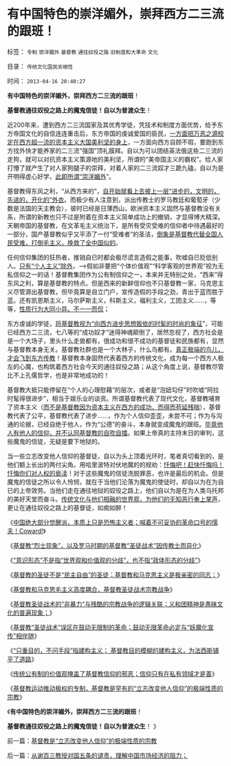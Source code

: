 # 有中国特色的崇洋媚外，崇拜西方二三流的跟班！

标签： `专制` `崇洋媚外` `基督教` `通往奴役之路` `旧制度和大革命` `文化` 

目录： `传统文化国民劣根性`

时间： `2013-04-16 20:40:27`

**有中国特色的崇洋媚外，崇拜西方二三流的跟班**！

**基督教通往奴役之路上的魔鬼信徒！自以为普渡众生**！

近200年来，遭到西方二三流国家及其优秀学徒，凭技术和制度方面优势，给予东方帝国文化的自信连连重击后，东方帝国的虔诚爱国的臣民，[一方面把万恶之源校定在西方超一流的资本主义大国美利坚的身上](../../../2011/1/19/“妖魔化美国”有全球“统一战线”.md)，一方面向西方自顾不瑕，要跑到东方找外快才能养家的二三流“强国”顶礼膜拜。自以为可以团结英法俄这些二三流的走狗，就可以对抗资本主义策源地的美利坚，所谓的“美帝国主义的霸权”。给人家打懵了就产生了对人家狗腿子的崇拜，对着人家的二三流奴才三跪九磕，自以为是开明得虚心好学，[此即所谓“崇洋媚外](../../../2009/7/7/摆脱动物庄园里崇洋媚外的奴性思维.md)”。

基督教得东风之利，“从西方来的”，[自开始就看上去披上一层“进步的，文明的，先进的，开化的”外衣](../../../2013/4/11/基督教的圣徒不是“民主自由”的圣徒.md)。而极少有人注意到，派出传教士的罗马教廷和葡萄牙（少数是法国的天主教会），彼时已经是日薄西山，欧洲资本主义固然与基督教没有关系，所谓的新教也只不过是附着在资本主义简单成功上的撤销，才显得博大精深。天朝帝国的基督教，在文革毛主义统治下，是所有受灾受难的信仰者中待遇最好的一部分，国产基督教似乎又平添了一付“受难者”的圣洁，[倒象是基督教代替全国人民受难，打倒毛主义，挽救了全中国似的](../../../2010/11/3/“政治改革”必须首先在法学中精确定义.md)。

任何信仰集团的狂热者，推销自已时都会极尽谎言造假之能事，吹嘘自已贬低别人。[只有“个人主义”除外](http://darthvad.blog.163.com/blog/static/53399470201272553646700/)，——>假如非要把“个体价值观”“科学客观的世界观”视为无私信仰之一的话！基督教集团作为公有制信仰之一，本来并无特别之处，“西来”得东风之利，算是基督教的特点。但是西来的新鲜信仰也不只基督教一家，马克思主义尽管源出基督教，但毕竟算是自立门户，宣传造假的手段之劲，青出于蓝而胜于蓝。还有凯恩斯主义，马尔萨斯主义，科斯主义，福利主义，工团主义……，等等，[性质行为大同小异。不一一而侃](../../../2013/4/3/木异于林未必秀，人民群众必欲毁之.md)；

东方虔诚的学徒，[将基督教视为“向西方进步思想贩依的时髦的时尚的象征](../../../2013/4/13/基督教的误区推动了马克思主义，再推动了极权主义的出现.md)”，可能已经西方二三流，七八等的“成功奴才”迷得神魂颠倒了，居然忽视了，西方社会是是一个大场子，里头什么走兽都有，很成功和很不成功的基督徒和民族都有，显然与基督教本身无关。基督教社群也是一个大林子，什么鸟都有。[真正极端的鸟儿，才会飞到东方传教](../../../2013/4/9/不信神的广东土著给传教士扣“讲耶稣”的帽子；.md)！基督教本身固然代表着西方的传统文化，成为每一个西方人极左的心魔，也构筑着西方社会今天的通往奴役之路；从这个角度上说，基督教尽管比不上孔儒哲学，也是非常地成功的！

基督教大抵只能停留在“个人的心理慰藉”的层次，或者是“泡妞勾仔”时吹嘘“阿拉时髦得很进步”，相当于娱乐业的谈资。所谓基督教代表了现代文化，基督教哺育了资本主义（[而不是基督教因为资本主义在西方的成功，而得而苟延残喘](../../../2011/3/23/西方传统文化的愚昧落后.md)），基督教代表了公平，基督教代表了进步……，作为个人信仰歪歪，未尝不可；作为与沟通的论据，已经自绝于他人，作为“公德”的奋斗，本身就变成魔鬼的跟班。[毕竟他人有他人的信仰，并不认同基督教的自吹自擂](../../../2013/4/13/圣徒战术的“非暴力”与残酷的宗教战争的逻辑关联；.md)。如果上帝真的主持末日的审判，这些魔鬼的信徒，无疑是要下地狱的。

当一些立志改变他人信仰的基督徒，自以为头上顶着光环时，笔者真切看到的，是他们额上长出的两付尖角。用哈里波特对伏地魔的的规劝：[忏悔吧！赶快忏悔吗！忏悔你们对人权的亵渎](../../../2010/6/21/人权普世的个体价值观是善恶的唯一标准.md)！对于这些魔鬼的信徒洗脱罪恶，也许是最后的机会。但是魔鬼的信徒之所以令人怜悯，就在于当他们沦落为魔鬼的使徒时，却自以为在为自已的上帝效劳。当他们走在通往地狱的奴役之路上，他们自以为是在为人类乌托邦的美好天堂而奋斗。[传统文化与他们相融的世界观，为他们的无知恶行奉上掌声](../../../2013/4/1/短缺导致“改革，革命”的必要，民粹统治者却围剿资本主义异端！.md)，更让在通往奴役之路上的基督徒，如痴如醉！

《[中国绝大部分觉醒派，本质上只是恐怖主义者；喊着不可妥协的革命口号的懦夫！Coward!](../../../2013/4/8/喊着不可妥协的革命口号的懦夫!Coward和传教士.md)》

《[基督教“烈士现象”，以及罗马时期的基督教“圣徒战术”因传教士而异化](../../../2013/4/9/社会学能够成为科学的最基本条件；.md)》

《[“意识形态”不是指“世界观和价值观的分歧”，也不指“政体形态的分歧”](../../../2013/4/9/社会学能够成为科学的最基本条件；.md)》

《[基督教的圣徒不是“民主自由”的圣徒；基督教和马克思主义是极亲密的同志；](../../../2013/4/11/基督教的圣徒不是“民主自由”的圣徒.md)》

《[基督教和马克思毛主义高度耦合，基督教圣徒战术宗教战争](../../../2013/4/11/基督教和马克思毛主义高度耦合，圣徒战术鼓动宗教战争（阶级斗争）.md)》

《[基督教圣徒战术的“非暴力”与残酷的宗教战争的逻辑关联；义和团精神是愚昧文化的普遍现象；](../../../2013/4/13/圣徒战术的“非暴力”与残酷的宗教战争的逻辑关联；.md)》

《[基督教“圣徒战术”误区在鼓动无限制的革命；鼓动无限革命必定与“妖魔化宣传”相伴随](../../../2013/4/13/基督教的误区推动了马克思主义，再推动了极权主义的出现.md)》

《[“只重目的，不问手段”指建构主义； 基督教目的模糊的建构主义，为法西斯铺平了道路](../../../2013/4/13/基督教目的模糊的建构主义，为法西斯铺平了道路；.md)》

《[传统公有制的价值观掩盖了基督教信仰的邪恶；信仰只有在私有领域才是善](../../../2013/4/16/基督教是西方通往奴役之路的信仰动力.md)》

《[基督教运动推动极权的专制，基督教是罕有的“立志改变他人信仰”的极端性质的宗教](../../../2013/4/16/基督教是“立志改变他人信仰”的极端性质的宗教.md)》

《**有中国特色的崇洋媚外，崇拜西方二三流的跟班**！

**基督教通往奴役之路上的魔鬼信徒！自以为普渡众生**！ 》



前一篇：[基督教是“立志改变他人信仰”的极端性质的宗教](../../../2013/4/16/基督教是“立志改变他人信仰”的极端性质的宗教.md)

后一篇：[从谢百三教授对国五条的谴责，理解中国市场经济的阻力；](../../../2013/4/16/从谢百三教授对国五条的谴责，理解中国市场经济的阻力；.md)